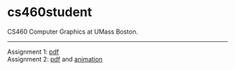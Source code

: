 # cs460student
CS460 Computer Graphics at UMass Boston.  

---

Assignment 1: [pdf](https://jamesedmichaud.github.io/01/Michaud_CS460_Assignment_01.pdf)  
Assignment 2: [pdf](https://jamesedmichaud.github.io/02/Michaud_CS460_Assignment_02.pdf) and [animation](https://jamesedmichaud.github.io/02/index.html)
